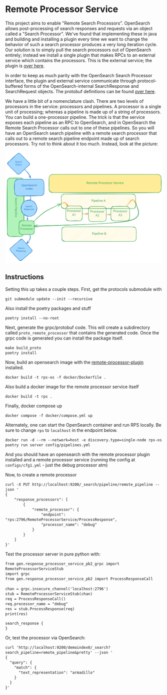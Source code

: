 # Remote Processor Service
This project aims to enable "Remote Search Processors". OpenSearch allows post-processing of search responses and requests
via an object called a "Search Processor". We've found that implementing these in java and building and installing a plugin
every time we want to change the behavior of such a search processor produces a very long iteration cycle. Our solution is
to simply pull the search processors out of OpenSearch entirely; instead we install a single plugin that makes RPCs to an
external service which contains the processors. This is the external service; the plugin is [over here](https://github.com/aryn-ai/opensearch-remote-processor).

In order to keep as much parity with the OpenSearch Search Processor interface, the plugin and external service communicate
through protocol-buffered forms of the OpenSearch-internal SearchResponse and SearchRequest objects. The protobuf definitions
can be found [over here](https://github.com/aryn-ai/protocols).

We have a little bit of a nomenclature clash. There are two levels of processors in the service: processors and pipelines.
A processor is a single unit of processing; whereas a pipeline is made up of a string of processors. You can build a
one-processor pipeline. The trick is that the service exposes each pipeline as an RPC to OpenSearch, and in OpenSearch the
Remote Search Processor calls out to one of these pipelines. So you will have an OpenSearch search pipeline with a remote
search processor that calls out to a remote search pipeline endpoint made up of search processors. Try not to think about
it too much. Instead, look at the picture:

![untitled](img/RPS_Architecture.svg)

## Instructions
Setting this up takes a couple steps. First, get the protocols submodule with
```
git submodule update --init --recursive
```

Also install the poetry packages and stuff
```
poetry install --no-root
```

Next, generate the grpc/protobuf code. This will create a subdirectory called `proto_remote_processor` that contains the generated code.
Once the grpc code is generated you can install the package itself.
```
make build_proto
poetry install
```

Now, build an opensearch image with the [remote-processor-plugin](https://github.com/aryn-ai/opensearch-remote-processor) installed.
```
docker build -t rps-os -f docker/Dockerfile .
```

Also build a docker image for the remote processor service itself
```
docker build -t rps .
```

Finally, docker compose up
```
docker compose -f docker/compose.yml up
```
Alternately, one can start the OpenSearch container and run RPS locally.
Be sure to change `rps` to `localhost` in the endpoint below.
```
docker run -d --rm --network=host -e discovery.type=single-node rps-os
poetry run server config/pipelines.yml
```

And you should have an opensearch with the remote processor plugin installed and a remote processor service (running the config at `configs/cfg1.yml` - just the debug processor atm)

Now, to create a remote processor
```
curl -X PUT http://localhost:9200/_search/pipeline/remote_pipeline --json '
{
    "response_processors": [
        {
            "remote_processor": {
                "endpoint": "rps:2796/RemoteProcessorService/ProcessResponse",
                "processor_name": "debug"
            }
        }
    ]
}'
```

Test the processor server in pure python with:
```
from gen.response_processor_service_pb2_grpc import RemoteProcessorServiceStub
import grpc
from gen.response_processor_service_pb2 import ProcessResponseCall

chan = grpc.insecure_channel('localhost:2796')
stub = RemoteProcessorServiceStub(chan)
req = ProcessResponseCall()
req.processor_name = "debug"
res = stub.ProcessResponse(req)
print(res)
```
```
search_response {
}
```

Or, test the processor via OpenSearch:
```
curl 'http://localhost:9200/demoindex0/_search?search_pipeline=remote_pipeline&pretty' --json '
{
  "query": {
    "match": {
      "text_representation": "armadillo"
    }
  }
}'
```
